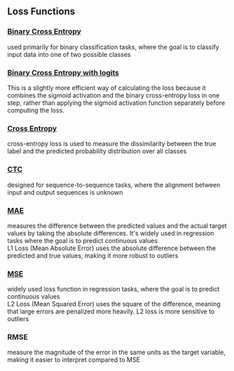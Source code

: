 ## Loss Functions

### [Binary Cross Entropy](https://pytorch.org/docs/stable/generated/torch.nn.functional.binary_cross_entropy.html#torch-nn-functional-binary-cross-entropy)

used primarily for binary classification tasks, where the goal is to classify input data into one of two possible classes  


### [Binary Cross Entropy with logits](https://pytorch.org/docs/stable/generated/torch.nn.functional.binary_cross_entropy_with_logits.html#torch.nn.functional.binary_cross_entropy_with_logits)

This is a slightly more efficient way of calculating the loss because it combines the sigmoid activation and the binary cross-entropy loss in one step, rather than applying the sigmoid activation function separately before computing the loss.  

### [Cross Entropy](https://pytorch.org/docs/stable/generated/torch.nn.functional.cross_entropy.html#torch.nn.functional.cross_entropy)

cross-entropy loss is used to measure the dissimilarity between the true label and the predicted probability distribution over all classes  

### [CTC](https://pytorch.org/docs/stable/generated/torch.nn.CTCLoss.html#torch.nn.CTCLoss)

designed for sequence-to-sequence tasks, where the alignment between input and output sequences is unknown  

### [MAE](https://pytorch.org/docs/stable/generated/torch.nn.functional.l1_loss.html#torch.nn.functional.l1_loss)

measures the difference between the predicted values and the actual target values by taking the absolute differences. It's widely used in regression tasks where the goal is to predict continuous values  
L1 Loss (Mean Absolute Error) uses the absolute difference between the predicted and true values, making it more robust to outliers  

### [MSE](https://pytorch.org/docs/stable/generated/torch.nn.functional.mse_loss.html#torch.nn.functional.mse_loss)

widely used loss function in regression tasks, where the goal is to predict continuous values  
L2 Loss (Mean Squared Error) uses the square of the difference, meaning that large errors are penalized more heavily. L2 loss is more sensitive to outliers  

### RMSE

measure the magnitude of the error in the same units as the target variable, making it easier to interpret compared to MSE  

